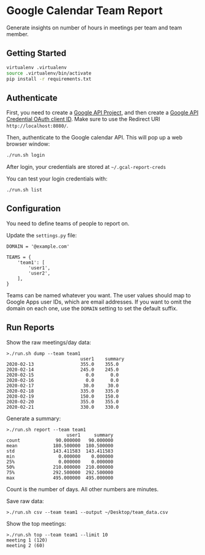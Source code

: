 # Google Calendar Team Report

Generate insights on number of hours in meetings per team and team member.

## Getting Started

```bash
virtualenv .virtualenv
source .virtualenv/bin/activate
pip install -r requirements.txt
```

## Authenticate

First, you need to create a [Google API Project](https://console.developers.google.com/project), and then create a [Google API Credential OAuth client ID](https://console.developers.google.com/apis/credentials). Make sure to use the Redirect URI `http://localhost:8080/`.

Then, authenticate to the Google calendar API. This will pop up a web browser window:

```bash
./run.sh login  
```

After login, your credentials are stored at `~/.gcal-report-creds`

You can test your login credentials with:

```
./run.sh list
```

## Configuration

You need to define teams of people to report on.

Update the `settings.py` file:

```
DOMAIN = '@example.com'

TEAMS = {
    'team1': [
        'user1',
        'user2',
    ],
}
```

Teams can be named whatever you want. The user values should map to Google Apps
user IDs, which are email addresses. If you want to omit the domain on each one,
use the `DOMAIN` setting to set the default suffix.

## Run Reports

Show the raw meetings/day data:

```
>./run.sh dump --team team1
                           user1    summary
2020-02-13                 355.0    355.0
2020-02-14                 245.0    245.0
2020-02-15                   0.0      0.0
2020-02-16                   0.0      0.0
2020-02-17                  30.0     30.0
2020-02-18                 335.0    335.0
2020-02-19                 150.0    150.0
2020-02-20                 355.0    355.0
2020-02-21                 330.0    330.0
```

Generate a summary:
```
>./run.sh report --team team1
                      user1     summary
count             90.000000   90.000000
mean             180.500000  180.500000
std              143.411583  143.411583
min                0.000000    0.000000
25%                0.000000    0.000000
50%              210.000000  210.000000
75%              292.500000  292.500000
max              495.000000  495.000000
```

Count is the number of days. All other numbers are minutes.

Save raw data:
```
>./run.sh csv --team team1 --output ~/Desktop/team_data.csv
```

Show the top meetings:
```
>./run.sh top --team team1 --limit 10
meeting 1 (120)
meeting 2 (60)
```
